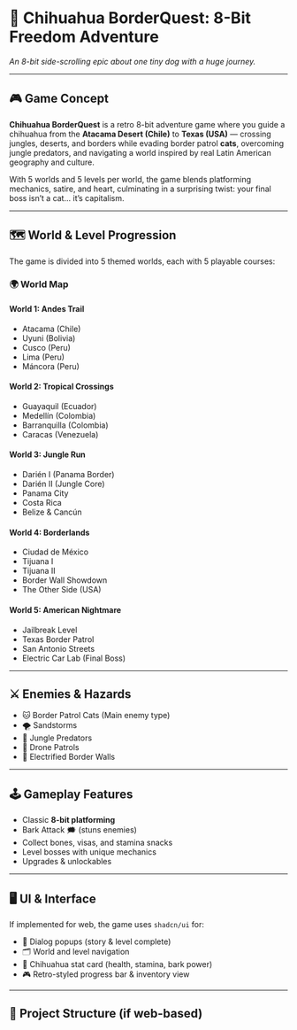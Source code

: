 # 🐶 Chihuahua BorderQuest: 8-Bit Freedom Adventure

_An 8-bit side-scrolling epic about one tiny dog with a huge journey._

---

## 🎮 Game Concept

**Chihuahua BorderQuest** is a retro 8-bit adventure game where you guide a chihuahua from the **Atacama Desert (Chile)** to **Texas (USA)** — crossing jungles, deserts, and borders while evading border patrol **cats**, overcoming jungle predators, and navigating a world inspired by real Latin American geography and culture.

With 5 worlds and 5 levels per world, the game blends platforming mechanics, satire, and heart, culminating in a surprising twist: your final boss isn’t a cat... it’s capitalism.

---

## 🗺️ World & Level Progression

The game is divided into 5 themed worlds, each with 5 playable courses:

### 🌍 World Map

#### **World 1: Andes Trail**
- Atacama (Chile)
- Uyuni (Bolivia)
- Cusco (Peru)
- Lima (Peru)
- Máncora (Peru)

#### **World 2: Tropical Crossings**
- Guayaquil (Ecuador)
- Medellín (Colombia)
- Barranquilla (Colombia)
- Caracas (Venezuela)

#### **World 3: Jungle Run**
- Darién I (Panama Border)
- Darién II (Jungle Core)
- Panama City
- Costa Rica
- Belize & Cancún

#### **World 4: Borderlands**
- Ciudad de México
- Tijuana I
- Tijuana II
- Border Wall Showdown
- The Other Side (USA)

#### **World 5: American Nightmare**
- Jailbreak Level
- Texas Border Patrol
- San Antonio Streets
- Electric Car Lab (Final Boss)

---

## ⚔️ Enemies & Hazards

- 🐱 Border Patrol Cats (Main enemy type)
- 🌪️ Sandstorms
- 🌴 Jungle Predators
- 🚨 Drone Patrols
- 🧱 Electrified Border Walls

---

## 🕹️ Gameplay Features

- Classic **8-bit platforming**
- Bark Attack 🗯️ (stuns enemies)
- Collect bones, visas, and stamina snacks
- Level bosses with unique mechanics
- Upgrades & unlockables

---

## 🖥️ UI & Interface

If implemented for web, the game uses `shadcn/ui` for:

- 🧾 Dialog popups (story & level complete)
- 🗂️ World and level navigation
- 🧪 Chihuahua stat card (health, stamina, bark power)
- 🎮 Retro-styled progress bar & inventory view

---

## 💾 Project Structure (if web-based)

